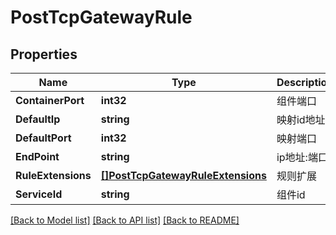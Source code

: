 # PostTcpGatewayRule

## Properties

Name | Type | Description | Notes
------------ | ------------- | ------------- | -------------
**ContainerPort** | **int32** | 组件端口 | 
**DefaultIp** | **string** | 映射id地址 | 
**DefaultPort** | **int32** | 映射端口 | 
**EndPoint** | **string** | ip地址:端口 | 
**RuleExtensions** | [**[]PostTcpGatewayRuleExtensions**](PostTCPGatewayRuleExtensions.md) | 规则扩展 | [optional] 
**ServiceId** | **string** | 组件id | 

[[Back to Model list]](../README.md#documentation-for-models) [[Back to API list]](../README.md#documentation-for-api-endpoints) [[Back to README]](../README.md)


